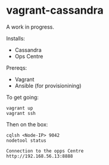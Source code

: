 vagrant-cassandra
=======================

A work in progress.

Installs:
* Cassandra
* Ops Centre

Prereqs:
* Vagrant
* Ansible (for provisionining)

To get going:
```
vagrant up
vagrant ssh
```

Then on the box:

```
cqlsh <Node-IP> 9042
nodetool status
```
```
Connection to the opps Centre
http://192.168.56.13:8888 
```
